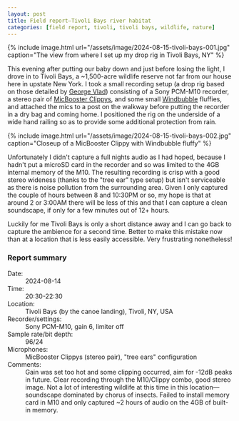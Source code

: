 ```yaml
---
layout: post
title: Field report—Tivoli Bays river habitat
categories: [field report, tivoli, tivoli bays, wildlife, nature]
---
```


 {% include image.html url="/assets/image/2024-08-15-tivoli-bays-001.jpg" caption="The view from where I set up my drop rig in Tivoli Bays, NY" %}

This evening after putting our baby down and just before losing the light, I drove in to Tivoli Bays, a ~1,500-acre wildlife reserve not far from our house here in upstate New York. I took a small recording setup (a drop rig based on those detailed by [George Vlad](https://mindfulaudio.com)) consisting of a Sony PCM-M10 recorder, a stereo pair of [MicBooster Clippys](https://micbooster.com/clippy-and-pluggy-microphones/98-295-clippy-stereo-em272-microphone.html#/84-plug_type-right_angle/203-microphone-em272z1), and some small [Windbubble](https://www.bubblebeeindustries.com/products/the-twin-windbubbles-2-per-package?variant=28407557123) fluffies, and attached the mics to a post on the walkway before putting the recorder in a dry bag and coming home. I positioned the rig on the underside of a wide hand railing so as to provide some additional protection from rain. 

 {% include image.html url="/assets/image/2024-08-15-tivoli-bays-002.jpg" caption="Closeup of a MicBooster Clippy with Windbubble fluffy" %}

Unfortunately I didn't capture a full nights audio as I had hoped, because I hadn't put a microSD card in the recorder and so was limited to the 4GB internal memory of the M10. The resulting recording is crisp with a good stereo wideness (thanks to the "tree ear" type setup) but isn't serviceable as there is noise pollution from the surrounding area. Given I only captured the couple of hours between 8 and 10:30PM or so, my hope is that at around 2 or 3:00AM there will be less of this and that I can capture a clean soundscape, if only for a few minutes out of 12+ hours.

Luckily for me Tivoli Bays is only a short distance away and I can go back to capture the ambience for a second time. Better to make this mistake now than at a location that is less easily accessible. Very frustrating nonetheless!

<div class="report-notes">
	<h3>Report summary</h3>
	<dl>
		<dt>Date:</dt> 
			<dd>2024-08-14</dd>
		<dt>Time:</dt> 
			<dd>20:30-22:30</dd>
		<dt>Location:</dt> 
			<dd>Tivoli Bays (by the canoe landing), Tivoli, NY, USA</dd>
		<dt>Recorder/settings:</dt> 
			<dd>Sony PCM-M10, gain 6, limiter off</dd>
		<dt>Sample rate/bit depth:</dt> 
			<dd>96/24</dd>
		<dt>Microphones:</dt> 
			<dd>MicBooster Clippys (stereo pair), "tree ears" configuration</dd>
		<dt class="details">Comments:</dt> 
			<dd>Gain was set too hot and some clipping occurred, aim for -12dB peaks in future. Clear recording through the M10/Clippy combo, good stereo image. Not a lot of interesting wildlife at this time in this location—soundscape dominated by chorus of insects. Failed to install  memory card in M10 and only captured ~2 hours of audio on the 4GB of built-in memory.</dd>
	</dl>
</div>

